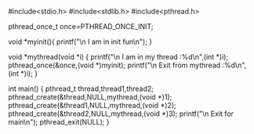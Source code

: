 #include<stdio.h>
#include<stdlib.h>
#include<pthread.h>


pthread_once_t once=PTHREAD_ONCE_INIT;

void *myinit(){
printf("\n I am in init fun\n");
}

void *mythread(void *i)
{
printf("\n I am in my thread :%d\n",(int *)i);
pthread_once(&once,(void *)myinit);
printf("\n Exit from mythread :%d\n",(int *)i);
}

int main()
{
pthread_t thread,thread1,thread2;
pthread_create(&thread,NULL,mythread,(void *)1);
pthread_create(&thread1,NULL,mythread,(void *)2);
pthread_create(&thread2,NULL,mythread,(void *)3);
printf("\n Exit for main\n");
pthread_exit(NULL);
}
